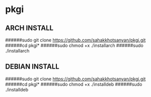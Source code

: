 # pkgi
## ARCH INSTALL
######sudo git clone https://github.com/sahakkhotsanyan/pkgi.git
######cd pkgi*
######sudo chmod +x ./installarch 
######sudo ./installarch
## DEBIAN INSTALL
######sudo git clone https://github.com/sahakkhotsanyan/pkgi.git
######cd pkgi*
######sudo chmod +x ./installdeb
######sudo ./installdeb
